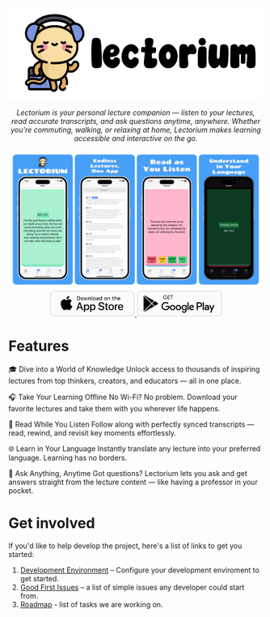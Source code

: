 <p align="center">
    <img src="docs/assets/logo.png" height="184px"/>
</p>

<p align="center"><i>
Lectorium is your personal lecture companion — listen to your lectures, read accurate transcripts, and ask questions anytime, anywhere. Whether you're commuting, walking, or relaxing at home, Lectorium makes learning accessible and interactive on the go.
</i></p>

<p align="center">
  <a href="#">
    <img src="docs/assets/splash.png"/>
  </a>
  <a href="#">
    <img src="docs/assets/download-app-store.png" height="50">
  </a>
  <a href="#">
    <img src="docs/assets/download-google-play.png" height="50">
  </a>
</p>

# Features

🎓 Dive into a World of Knowledge
Unlock access to thousands of inspiring lectures from top thinkers, creators, and educators — all in one place.

🎧 Take Your Learning Offline
No Wi-Fi? No problem. Download your favorite lectures and take them with you wherever life happens.

📖 Read While You Listen
Follow along with perfectly synced transcripts — read, rewind, and revisit key moments effortlessly.

🌐 Learn in Your Language
Instantly translate any lecture into your preferred language. Learning has no borders.

🤖 Ask Anything, Anytime
Got questions? Lectorium lets you ask and get answers straight from the lecture content — like having a professor in your pocket.


# Get involved

If you'd like to help develop the project, here's a list of links to get you started:

1. [Development Environment](<docs/development environment.md>) – Configure your development enviroment to get started.
2. [Good First Issues](https://github.com/akdasa-studios/lectorium/issues?q=is%3Aissue+is%3Aopen+label%3A%22good+first+issue%22) – a list of simple issues any developer could start from.
3. [Roadmap](https://github.com/orgs/akdasa-studios/projects/14/views/2) - list of tasks we are working on.
